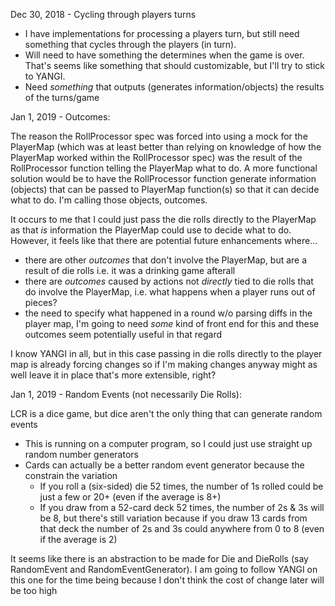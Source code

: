 Dec 30, 2018 - Cycling through players turns

* I have implementations for processing a players turn, 
but still need something that cycles through the players (in turn).
* Will need to have something the determines when the game is over.
That's seems like something that should customizable, but I'll try to stick to YANGI.
* Need _something_ that outputs (generates information/objects) the results of the turns/game


Jan 1, 2019 - Outcomes: 

The reason the RollProcessor spec was forced into using a mock for the PlayerMap 
(which was at least better than relying on knowledge of how the PlayerMap worked within the RollProcessor spec)
was the result of the RollProcessor function telling the PlayerMap what to do. 
A more functional solution would be to have the RollProcessor function generate information (objects) 
that can be passed to PlayerMap function(s) so that it can decide what to do. 
I'm calling those objects, outcomes. 

It occurs to me that I could just pass the die rolls directly to the PlayerMap as that
_is_ information the PlayerMap could use to decide what to do. 
However, it feels like that there are potential future enhancements where... 
* there are other _outcomes_ that don't involve the PlayerMap, but are a result of die rolls
i.e. it was a drinking game afterall
* there are _outcomes_ caused by actions not _directly_ tied to die rolls that do involve the PlayerMap, 
i.e. what happens when a player runs out of pieces?
* the need to specify what happened in a round w/o parsing diffs in the player map, 
I'm going to need _some_ kind of front end for this and these outcomes seem potentially useful in that regard

I know YANGI in all, but in this case passing in die rolls directly to the player map is already forcing changes
so if I'm making changes anyway might as well leave it in place that's more extensible, right?

Jan 1, 2019 - Random Events (not necessarily Die Rolls):

LCR is a dice game, but dice aren't the only thing that can generate random events
* This is running on a computer program, so I could just use straight up random number generators
* Cards can actually be a better random event generator because the constrain the variation
    * If you roll a (six-sided) die 52 times, the number of 1s rolled could be just a few or 20+ (even if the average is 8+)
    * If you draw from a 52-card deck 52 times, the number of 2s & 3s will be 8, 
    but there's still variation because if you draw 13 cards from that deck 
    the number of 2s and 3s could anywhere from 0 to 8 (even if the average is 2)
    
It seems like there is an abstraction to be made for Die and DieRolls
(say RandomEvent and RandomEventGenerator). I am going to follow YANGI on this one for the time being 
because I don't think the cost of change later will be too high
 